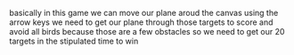 basically in this game we can move our plane aroud the canvas using the arrow keys 
we need to get our plane through those targets to score and avoid all birds because those are a few obstacles 
so we need to get our 20 targets in the stipulated time to win